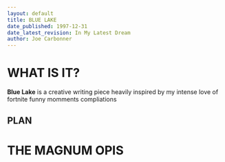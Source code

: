 ```yaml
---
layout: default
title: BLUE LAKE
date_published: 1997-12-31
date_latest_revision: In My Latest Dream
author: Joe Carbonner
---
```


# WHAT IS IT?

**Blue Lake** is a creative writing piece heavily inspired by my intense love of fortnite funny momments compliations

## PLAN



# THE MAGNUM OPIS


